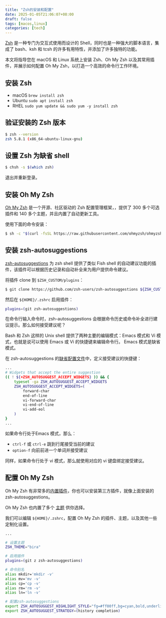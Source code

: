 ```yaml
---
title: "Zsh的安装和配置"
date: 2025-01-05T21:06:07+08:00
draft: false
tags: [macos,linux]
categories: [tech]
---
```

[Zsh](https://www.zsh.org/) 是一种专门为交互式使用而设计的 Shell，同时也是一种强大的脚本语言，集成了 bash、ksh 和 tcsh 的许多有用特性，并添加了许多独特的功能。

本文将指导您在 macOS 和 Linux 系统上安装 Zsh、Oh My Zsh 以及其常用插件，并展示如何配置 Oh My Zsh，以打造一个高效的命令行工作环境。

## 安装 Zsh

* macOS `brew install zsh`
* Ubuntu `sudo apt install zsh`
* RHEL `sudo yum update && sudo yum -y install zsh`

## 验证安装的 Zsh 版本

```bash
$ zsh --version
zsh 5.8.1 (x86_64-ubuntu-linux-gnu)
```

## 设置 Zsh 为缺省 shell

```bash
$ chsh -s $(which zsh)
```

退出并重新登录。

## 安装 Oh My Zsh
[Oh My Zsh](https://ohmyz.sh/) 是一个开源、社区驱动的 Zsh 配置管理框架，，提供了 300 多个可选插件和 140 多个主题，并且内置了自动更新工具。

使用下面的命令安装：

```bash
$ sh -c "$(curl -fsSL https://raw.githubusercontent.com/ohmyzsh/ohmyzsh/master/tools/install.sh)"
```

## 安装 zsh-autosuggestions

[zsh-autosuggestions](https://github.com/zsh-users/zsh-autosuggestions) 为 zsh shell 提供了类似 Fish shell 的自动建议功能的插件，该插件可以根据历史记录和自动补全来为用户提供命令建议。

将插件 clone 到 `$ZSH_CUSTOM/plugins`：

```bash
$ git clone https://github.com/zsh-users/zsh-autosuggestions ${ZSH_CUSTOM:-~/.oh-my-zsh/custom}/plugins/zsh-autosuggestions
```

然后在 `${HOME}/.zshrc` 启用插件：

```bash
plugins=(git zsh-autosuggestions)
```

在命令行输入命令时，zsh-autosuggestions 会根据命令历史或命令补全进行建议提示。那么如何接受建议呢？

Bash 和 Zsh 这样的 Unix shell 提供了两种主要的编辑模式：Emacs 模式和 Vi 模式，也就是说可以使用 Emacs 或 Vi 的快捷键来编辑命令行。 Emacs 模式是缺省模式。

在 zsh-autosuggestions 的[缺省配置文件](https://github.com/zsh-users/zsh-autosuggestions/blob/master/src/config.zsh)中，定义接受建议的快捷键：

```bash
...
# Widgets that accept the entire suggestion
(( ! ${+ZSH_AUTOSUGGEST_ACCEPT_WIDGETS} )) && {
	typeset -ga ZSH_AUTOSUGGEST_ACCEPT_WIDGETS
	ZSH_AUTOSUGGEST_ACCEPT_WIDGETS=(
		forward-char
		end-of-line
		vi-forward-char
		vi-end-of-line
		vi-add-eol
	)
}
...
```

如果命令行处于Emacs 模式，那么：

* `ctrl-f` 或 `ctrl-e` 跳到行尾接受当前的建议
* `option-f` 向前前进一个单词并接受建议

同样，如果命令行处于 vi 模式，那么就使用对应的 vi 键盘绑定接受建议。

## 配置 Oh My Zsh

Oh My Zsh 有非常多的[内置插件](https://github.com/ohmyzsh/ohmyzsh/tree/master/plugins)，你也可以安装第三方插件，就像上面安装的 zsh-autosuggestions。

Oh My Zsh 也内置了多个 [主题](https://github.com/ohmyzsh/ohmyzsh/wiki/Themes) 供你选择。

我们可以编辑 `${HOME}/.zshrc`，配置 Oh My Zsh 的插件、主题，以及其他一些定制化设置。

```bash
...

# 设置主题
ZSH_THEME="bira"

# 启用插件
plugins=(git z zsh-autosuggestions)

# 命令别名
alias mkdir='mkdir -v'
alias mv='mv -v'
alias cp='cp -v'
alias rm='rm -v'
alias ln='ln -v'

# 配置zsh-autosuggestions
export ZSH_AUTOSUGGEST_HIGHLIGHT_STYLE="fg=#ff00ff,bg=cyan,bold,underline"
export ZSH_AUTOSUGGEST_STRATEGY=(history completion)
```
